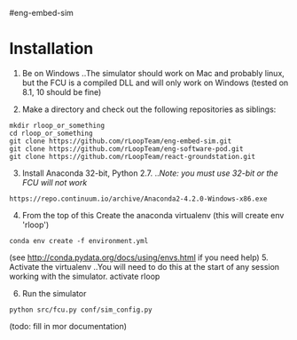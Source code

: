 #eng-embed-sim

# Installation

1. Be on Windows
..The simulator should work on Mac and probably linux, but the FCU is a compiled DLL and will only work on Windows (tested on 8.1, 10 should be fine)

2. Make a directory and check out the following repositories as siblings: 
````
mkdir rloop_or_something
cd rloop_or_something
git clone https://github.com/rLoopTeam/eng-embed-sim.git
git clone https://github.com/rLoopTeam/eng-software-pod.git
git clone https://github.com/rLoopTeam/react-groundstation.git
````
3. Install Anaconda 32-bit, Python 2.7. 
..*Note: you must use 32-bit or the FCU will not work*
```
https://repo.continuum.io/archive/Anaconda2-4.2.0-Windows-x86.exe
```
4. From the top of this Create the anaconda virtualenv (this will create env 'rloop')
```
conda env create -f environment.yml
```
(see http://conda.pydata.org/docs/using/envs.html if you need help)
5. Activate the virtualenv
..You will need to do this at the start of any session working with the simulator.
activate rloop

6. Run the simulator
```
python src/fcu.py conf/sim_config.py
```
(todo: fill in mor documentation)

